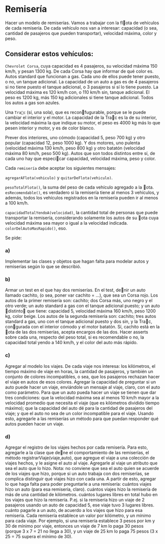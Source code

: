 # Remisería
Hacer un modelo de remiserías. Vamos a trabajar con la flota de vehículos de cada remisería.
De cada vehículo nos van a interesar: capacidad (o sea, cantidad de pasajeros que pueden transportar), velocidad máxima, color y peso.

## Considerar estos vehículos:

`Chevrolet Corsa`, cuya capacidad es 4 pasajeros, su velocidad máxima 150 km/h,
y pesan 1300 kg. De cada Corsa hay que informar de qué color es.
Autos standard que funcionan a gas. Cada uno de ellos puede tener puesto, o no,
un tanque adicional. La capacidad de un auto a gas es de 4 pasajeros si no tiene
puesto el tanque adicional, o 3 pasajeros si sí lo tiene puesto. La velocidad máxima es 120 km/h con, o 110 km/h sin, tanque adicional. El peso es 1200 kg, más 150 kg adicionales si tiene tanque adicional. Todos los autos a gas son azules.

Una `Trac` (sí, una sola), que es reconfugurable, porque se le puede cambiar el
interior y el motor. La capacidad de la Trac es la de su interior, la velocidad
máxima la que indique su motor, el peso es 4000 kg más lo que pesen interior y
motor, y es de color blanco.

Prever dos interiores, uno cómodo (capacidad 5, peso 700 kg) y otro popular
(capacidad 12, peso 1000 kg). Y dos motores, uno pulenta (velocidad máxima 130
km/h, peso 800 kg) y otro batatón (velocidad máxima 80 km/h, peso 500 kg).
Autos que son todos distintos entre sí, de cada uno hay que especicar capacidad,
velocidad máxima, peso y color.

Cada `remisería` debe aceptar los siguientes mensajes:

`agregarAFlota(vehiculo)` y `quitarDeFlota(vehiculo)`.

`pesoTotalFlota()`, la suma del peso de cada vehículo agregado a la ota.
`esRecomendable()`, es verdadero si la remisería tiene al menos 3 vehículos, y
además, todos los vehículos registrados en la remisería pueden ir al menos a 100
km/h.

`capacidadTotalYendoA(velocidad)`, la cantidad total de personas que puede
transportar la remisería, considerando solamente los autos de su ota cuya velocidad máxima sea mayor o igual a la velocidad indicada.
`colorDelAutoMasRapido()`, eso.

Se pide:

### a)
Implementar las clases y objetos que hagan falta para modelar autos y remiserías según lo que se describió.

### b)
Armar un test en el que hay dos remiserías.
En el test, denir un auto llamado cachito, (o sea, poner var cachito = ...), que
sea un Corsa rojo.
Los autos de la primer remisería son: cachito; dos Corsa más, uno negro y el otro verde; un auto standard a gas con el tanque adicional puesto; y un auto distinto que tiene: capacidad 5, velocidad máxima 160 km/h, peso 1200 kg, color beige.
Los autos de la segunda remisería son: cachito; tres autos standard a gas, uno con el tanque adicional puesto y dos sin, y la Trac, congurada con el interior cómodo y el motor batatón.
Sí, cachito está en la ota de las dos remiserías, acepta encargos de las dos.
Hacer asserts sobre cada una, respecto del peso total, si es recomendable o no, la capacidad total yendo a 140 km/h, y el color del auto más rápido.

### c)
Agregar al modelo los viajes. De cada viaje nos interesa: los kilómetros, el tiempo máximo de viaje en horas, la cantidad de pasajeros, y también un conjunto de colores incompatibles, o sea, que los pasajeros rechazan hacer el viaje en autos de esos colores.
Agregar la capacidad de preguntar si un auto puede hacer un viaje, enviándole un
mensaje al viaje, claro, con el auto como parámetro. Para que un auto pueda hacer un viaje se tienen que dar tres condiciones: que la velocidad máxima sea al menos 10 km/h mayor a la velocidad promedio que necesita el viaje (que es kilómetros dividido tiempo máximo); que la capacidad del auto dé para la cantidad de pasajeros del viaje; y que el auto no sea de un color incompatible para el viaje.
Usando esto, agregarle a las remiserías un método para que puedan responder qué
autos pueden hacer un viaje.

### d)
Agregar el registro de los viajes hechos por cada remisería. Para esto, agregarle a la
clase que dene el comportamiento de las remiserías, el método
registrarViaje(viaje,auto), que agregue el viaje a una colección de viajes hechos,
y le asigne el auto al viaje. Agregarle al viaje un atributo que sea el auto que lo hizo.
Nota: no conviene que sea el auto quien se acuerde de los viajes que hizo, porque si
un auto trabaja con dos remiserías, se complica distinguir qué viajes hizo con cada
una.
A partir de esto, agregar lo que haga falta para poder preguntarle a una remisería:
cuántos viajes hizo un auto (para esa remisería, claro).
cuántos viajes hizo la remisería de más de una cantidad de kilómetros.
cuántos lugares libres en total hubo en los viajes que hizo la remisería. P.ej. si
la remisería hizo un viaje de 2 pasajeros usando un auto de capacidad 5, ese
viaje tuvo 3 lugares libres.
cuánto pagarle a un auto, de acuerdo a los viajes que hizo para esa remisería.
Cada remisería establece un valor por kilómetro, y un mínimo para cada viaje.
Por ejemplo, si una remisería establece 3 pesos por km y 30 de mínimo por
viaje, entonces un viaje de 7 km lo paga 30 pesos (porque 3 x 7 = 21 no llega
a 30), y un viaje de 25 km lo paga 75 pesos (3 x 25 = 75 supera el mínimo de
30).